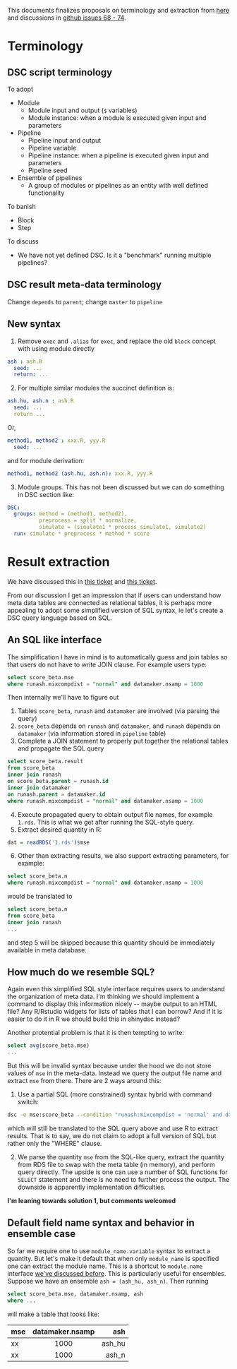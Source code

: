 This documents finalizes proposals on terminology and extraction 
from [here](initial_thoughts_on_terminology_and_extraction.md) and discussions
in [github issues 68 - 74](https://github.com/stephenslab/dsc2/issues).

# Terminology
## DSC script terminology
To adopt
* Module
  * Module input and output (`$` variables)
  * Module instance: when a module is executed given input and parameters
* Pipeline
  * Pipeline input and output
  * Pipeline variable
  * Pipeline instance: when a pipeline is executed given input and parameters
  * Pipeline seed
* Ensemble of pipelines
  * A group of modules or pipelines as an entity with well defined functionality  

To banish
* Block
* Step

To discuss
* We have not yet defined DSC. Is it a "benchmark" running multiple pipelines?

## DSC result meta-data terminology
Change `depends` to `parent`; change `master` to `pipeline`

## New syntax
1. Remove `exec` and `.alias` for `exec`, and replace the old `block` concept with using module directly
```yaml
ash : ash.R
  seed: ...
  return: ...
```
2. For multiple similar modules the succinct definition is:
```yaml
ash.hu, ash.n : ash.R
  seed: ...
  return ...
```

Or,

```yaml
method1, method2 : xxx.R, yyy.R
  seed: ...
```

and for module derivation:

```yaml
method1, method2 (ash.hu, ash.n): xxx.R, yyy.R
```

3. Module groups. This has not been discussed but we can do something in DSC section like:

```yaml
DSC:
  groups: method = (method1, method2), 
          preprocess = split * normalize, 
          simulate = (simulate1 * process_simulate1, simulate2)
  run: simulate * preprocess * method * score
```

# Result extraction
We have discussed this in [this ticket](https://github.com/stephenslab/dsc2/issues/72) and [this ticket](https://github.com/stephenslab/dsc2/issues/71).

From our discussion I get an impression that if users can understand how meta data tables are connected as relational tables, 
it is perhaps more appealing to adopt some simplified version of SQL syntax, ie let's create a DSC query language based on SQL. 

## An SQL like interface
The simplification I have in mind is to automatically guess and join tables so that users do not have to write JOIN clause. 
For example users type:

```sql
select score_beta.mse
where runash.mixcompdist = "normal" and datamaker.nsamp = 1000
```

Then internally we'll have to figure out 

1. Tables `score_beta`, `runash` and `datamaker` are involved (via parsing the query)
2. `score_beta` depends on `runash` and `datamaker`, and `runash` depends on `datamaker` (via information stored in `pipeline` table)
3. Complete a JOIN statement to properly put together the relational tables and propagate the SQL query
```sql
select score_beta.result
from score_beta
inner join runash 
on score_beta.parent = runash.id
inner join datamaker
on runash.parent = datamaker.id
where runash.mixcompdist = "normal" and datamaker.nsamp = 1000
```
4. Execute propagated query to obtain output file names, for example `1.rds`. This is what we get after running the SQL-style query.
5. Extract desired quantity in R:
```r
dat = readRDS('1.rds')$mse
```
6. Other than extracting results, we also support extracting parameters, for example:
```sql
select score_beta.n
where runash.mixcompdist = "normal" and datamaker.nsamp = 1000
```
would be translated to 
```sql
select score_beta.n
from score_beta
inner join runash 
...
```
and step 5 will be skipped because this quantity should be immediately available in meta database.

## How much do we resemble SQL?
Again even this simplified SQL style interface requires users to understand the organization of meta data. I'm thinking we should implement a command to display this information nicely -- maybe output to an HTML file? Any R/Rstudio widgets for lists of tables that I can borrow? And if it is easier to do it in R we should build this in shinydsc instead?

Another protential problem is that it is then tempting to write:

```sql
select avg(score_beta.mse)
...
```
But this will be invalid syntax because under the hood we do not store values of `mse` in the meta-data. Instead we query the output file name and extract `mse` from there. There are 2 ways around this: 

1. Use a partial SQL (more constrained) syntax hybrid with command switch:

```bash
dsc -e mse:score_beta --condition "runash:mixcompdist = 'normal' and datamaker:nsamp = 1000"
```
which will still be translated to the SQL query above and use R to extract results. That is to say, we do not claim to adopt a full version of SQL but rather only the "WHERE" clause.

2. We parse the quantity `mse` from the SQL-like query, extract the quantity from RDS file to swap with the meta table (in memory), and perform query directly. The upside is one can use a number of SQL functions for `SELECT` statement and there is no need to further process the output. The downside is apparently implementation difficulties. 

**I'm leaning towards solution 1, but comments welcomed**

## Default field name syntax and behavior in ensemble case
So far we require one to use `module_name.variable` syntax to extract a quantity. But let's make it default that when only `module_name` is specified one can extract the module name. This is a shortcut to `module.name` interface [we've discussed before](https://github.com/stephenslab/dsc2/issues/72). This is particularly useful for ensembles. Suppose we have an ensemble `ash = (ash_hu, ash_n)`. Then running 

```sql
select score_beta.mse, datamaker.nsamp, ash 
where ...
```
will make a table that looks like:


| mse   |     datamaker.nsamp      |  ash |
|----------|:-------------:|------:|
| xx |  1000 | ash_hu |
| xx |  1000   |   ash_n |
